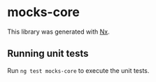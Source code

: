 # mocks-core

This library was generated with [Nx](https://nx.dev).

## Running unit tests

Run `ng test mocks-core` to execute the unit tests.
